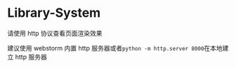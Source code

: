 # Library-System
请使用 http 协议查看页面渲染效果

建议使用 webstorm 内置 http 服务器或者```python -m http.server 8000```在本地建立 http 服务器

